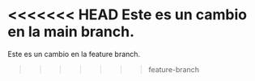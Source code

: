 <<<<<<< HEAD
Este es un cambio en la main branch.
=======
Este es un cambio en la feature branch.
>>>>>>> feature-branch
